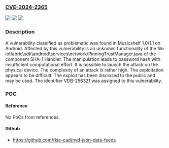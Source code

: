 ### [CVE-2024-2365](https://cve.mitre.org/cgi-bin/cvename.cgi?name=CVE-2024-2365)
![](https://img.shields.io/static/v1?label=Product&message=Musicshelf&color=blue)
![](https://img.shields.io/static/v1?label=Version&message=%3D%201.0%20&color=brighgreen)
![](https://img.shields.io/static/v1?label=Vulnerability&message=CWE-916%20Password%20Hash%20With%20Insufficient%20Computational%20Effort&color=brighgreen)

### Description

A vulnerability classified as problematic was found in Musicshelf 1.0/1.1 on Android. Affected by this vulnerability is an unknown functionality of the file io\fabric\sdk\android\services\network\PinningTrustManager.java of the component SHA-1 Handler. The manipulation leads to password hash with insufficient computational effort. It is possible to launch the attack on the physical device. The complexity of an attack is rather high. The exploitation appears to be difficult. The exploit has been disclosed to the public and may be used. The identifier VDB-256321 was assigned to this vulnerability.

### POC

#### Reference
No PoCs from references.

#### Github
- https://github.com/fkie-cad/nvd-json-data-feeds

